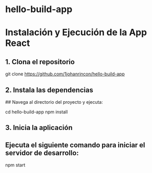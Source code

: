 # hello-build-app
# Instalación y Ejecución de la App React

## 1. Clona el repositorio

git clone https://github.com/1johanrincon/hello-build-app

## 2. Instala las dependencias
## Navega al directorio del proyecto y ejecuta:

cd hello-build-app
npm install

##  3. Inicia la aplicación
##  Ejecuta el siguiente comando para iniciar el servidor de desarrollo:

npm start